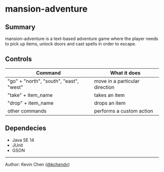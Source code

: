 # mansion-adventure
## Summary
mansion-adventure is a text-based adventure game where the player needs to pick up items, unlock doors and cast spells in order to escape.

## Controls
Command | What it does
------------ | -------------
"go" + "north", "south", "east", "west" | move in a particular direction
"take" + item_name | takes an item
"drop" + item_name | drops an item
other commands | performs a custom action

## Dependecies
* Java SE 14
* JUnit
* GSON
---
Author: Kevin Chen ([@kchendv](https://github.com/kchendv))

